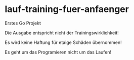 # lauf-training-fuer-anfaenger

Erstes Go Projekt

Die Ausgabe entspricht nicht der Trainingswirklichkeit!

Es wird keine Haftung für etaige Schäden übernommen!

Es geht um das Programieren nicht um das Laufen!
